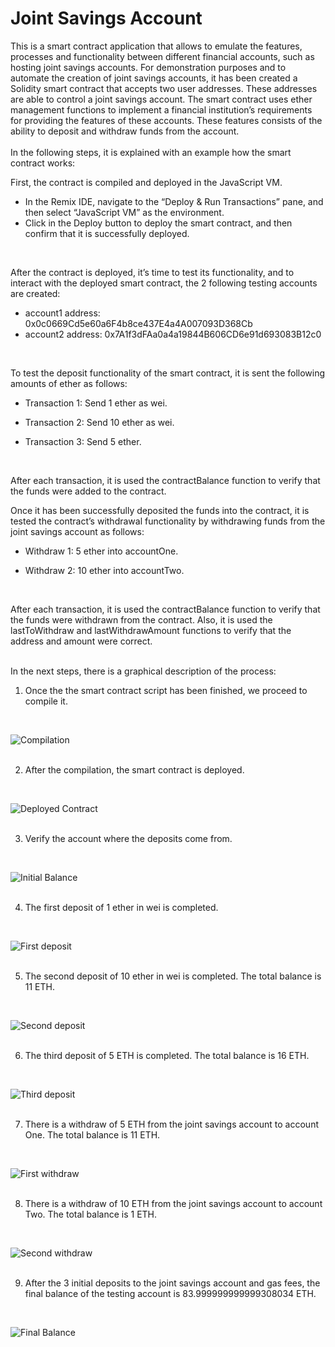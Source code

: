 # Joint Savings Account

This is a smart contract application that allows to emulate the features, processes and functionality between different financial accounts, such as hosting joint savings accounts. 
For demonstration purposes and to automate the creation of joint savings accounts, it has been created a Solidity smart contract that accepts two user addresses. These addresses are able to control a joint savings account. The smart contract uses ether management functions to implement a financial institution’s requirements for providing the features of these accounts. These features consists of the ability to deposit and withdraw funds from the account.
</br>
</br>
In the following steps, it is explained with an example how the smart contract works:

First, the contract is compiled and deployed in the JavaScript VM. 

- In the Remix IDE, navigate to the “Deploy & Run Transactions” pane, and then select “JavaScript VM” as the environment.
- Click in the Deploy button to deploy the smart contract, and then confirm that it is successfully deployed.
</br>

After the contract is deployed, it’s time to test its functionality, and to interact with the deployed smart contract, the 2 following testing accounts are created:

- account1 address: 0x0c0669Cd5e60a6F4b8ce437E4a4A007093D368Cb
- account2 address: 0x7A1f3dFAa0a4a19844B606CD6e91d693083B12c0
</br>

To test the deposit functionality of the smart contract, it is sent the following amounts of ether as follows:

- Transaction 1: Send 1 ether as wei.

- Transaction 2: Send 10 ether as wei.

- Transaction 3: Send 5 ether.
</br>

After each transaction, it is used the contractBalance function to verify that the funds were added to the contract.

Once it has been successfully deposited the funds into the contract, it is tested the contract’s withdrawal functionality by withdrawing funds from the joint savings account as follows:

- Withdraw 1: 5 ether into accountOne. 

- Withdraw 2: 10 ether into accountTwo. 
</br>

After each transaction, it is used the contractBalance function to verify that the funds were withdrawn from the contract. Also, it is used the lastToWithdraw and lastWithdrawAmount functions to verify that the address and amount were correct.
</br>
</br>

In the next steps, there is a graphical description of the process:
</br>

1. Once the the smart contract script has been finished, we proceed to compile it.
</br>

![Compilation](Execution_Results/compilation.png)
</br>
</br>

2. After the compilation, the smart contract is deployed.
</br>

![Deployed Contract](Execution_Results/deployed_contract.png)
</br>
</br>

3. Verify the account where the deposits come from.
</br>

![Initial Balance](Execution_Results/remix_initial_blce.png)
</br>
</br>

4. The first deposit of 1 ether in wei is completed.
</br>

![First deposit](Execution_Results/deposit_1.png)
</br>
</br>

5. The second deposit of 10 ether in wei is completed. The total balance is 11 ETH.
</br>

![Second deposit](Execution_Results/deposit_2.png)
</br>
</br>

6. The third deposit of 5 ETH is completed. The total balance is 16 ETH.
</br>

![Third deposit](Execution_Results/deposit_3.png)
</br>
</br>


7. There is a withdraw of 5 ETH from the joint savings account to account One. The total balance is 11 ETH.
</br>

![First withdraw](Execution_Results/withdraw_1.png)
</br>
</br>

8. There is a withdraw of 10 ETH from the joint savings account to account Two. The total balance is 1 ETH.
</br>

![Second withdraw](Execution_Results/withdraw_2.png)
</br>
</br>

9. After the 3 initial deposits to the joint savings account and gas fees, the final balance of the testing account is 83.999999999999308034 ETH.
</br>

![Final Balance](Execution_Results/remix_end_blce.png)


